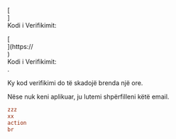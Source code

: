 [<br host>]<br action>Kodi i Verifikimit:<br code>

[<br host>](https://<br host>)<br action>Kodi i Verifikimit:<br code>.

Ky kod verifikimi do të skadojë brenda një ore.

Nëse nuk keni aplikuar, ju lutemi shpërfilleni këtë email.

```ini
zzz
xx
action
br
```